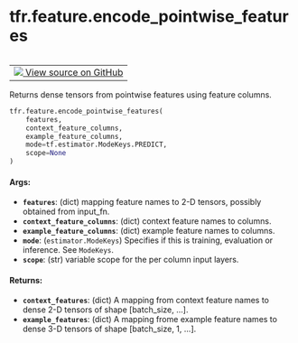 <div itemscope itemtype="http://developers.google.com/ReferenceObject">
<meta itemprop="name" content="tfr.feature.encode_pointwise_features" />
<meta itemprop="path" content="Stable" />
</div>

# tfr.feature.encode_pointwise_features

<table class="tfo-notebook-buttons tfo-api" align="left">

<td>
  <a target="_blank" href="https://github.com/tensorflow/ranking/tree/master/tensorflow_ranking/python/feature.py">
    <img src="https://www.tensorflow.org/images/GitHub-Mark-32px.png" />
    View source on GitHub
  </a>
</td></table>

Returns dense tensors from pointwise features using feature columns.

```python
tfr.feature.encode_pointwise_features(
    features,
    context_feature_columns,
    example_feature_columns,
    mode=tf.estimator.ModeKeys.PREDICT,
    scope=None
)
```

<!-- Placeholder for "Used in" -->

#### Args:

*   <b>`features`</b>: (dict) mapping feature names to 2-D tensors, possibly
    obtained from input_fn.
*   <b>`context_feature_columns`</b>: (dict) context feature names to columns.
*   <b>`example_feature_columns`</b>: (dict) example feature names to columns.
*   <b>`mode`</b>: (`estimator.ModeKeys`) Specifies if this is training,
    evaluation or inference. See `ModeKeys`.
*   <b>`scope`</b>: (str) variable scope for the per column input layers.

#### Returns:

*   <b>`context_features`</b>: (dict) A mapping from context feature names to
    dense 2-D tensors of shape [batch_size, ...].
*   <b>`example_features`</b>: (dict) A mapping frome example feature names to
    dense 3-D tensors of shape [batch_size, 1, ...].
